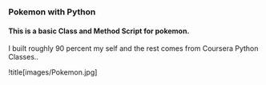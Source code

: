 ### Pokemon with Python

#### This is a basic Class and Method Script for pokemon.
I built roughly 90 percent my self and the rest comes from Coursera Python Classes..

!title[images/Pokemon.jpg]